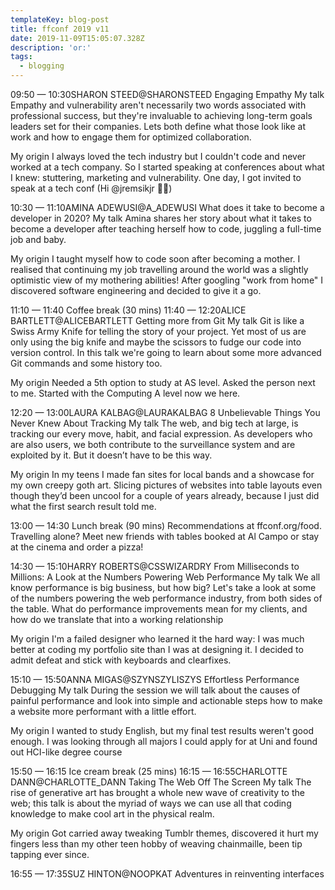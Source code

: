 ```yaml
---
templateKey: blog-post
title: ffconf 2019 v11
date: 2019-11-09T15:05:07.328Z
description: 'or:'
tags:
  - blogging
---
```


09:50 — 10:30SHARON STEED@SHARONSTEED
Engaging Empathy
My talk
Empathy and vulnerability aren't necessarily two words associated with professional success, but they're invaluable to achieving long-term goals leaders set for their companies. Lets both define what those look like at work and how to engage them for optimized collaboration.

My origin
I always loved the tech industry but I couldn't code and never worked at a tech company. So I started speaking at conferences about what I knew: stuttering, marketing and vulnerability. One day, I got invited to speak at a tech conf (Hi @jremsikjr 👋🏾)

10:30 — 11:10AMINA ADEWUSI@A_ADEWUSI
What does it take to become a developer in 2020?
My talk
Amina shares her story about what it takes to become a developer after teaching herself how to code, juggling a full-time job and baby.

My origin
I taught myself how to code soon after becoming a mother. I realised that continuing my job travelling around the world was a slightly optimistic view of my mothering abilities! After googling "work from home" I discovered software engineering and decided to give it a go.

11:10 — 11:40
Coffee break (30 mins)
11:40 — 12:20ALICE BARTLETT@ALICEBARTLETT
Getting more from Git
My talk
Git is like a Swiss Army Knife for telling the story of your project. Yet most of us are only using the big knife and maybe the scissors to fudge our code into version control. In this talk we're going to learn about some more advanced Git commands and some history too.

My origin
Needed a 5th option to study at AS level. Asked the person next to me. Started with the Computing A level now we here.

12:20 — 13:00LAURA KALBAG@LAURAKALBAG
8 Unbelievable Things You Never Knew About Tracking
My talk
The web, and big tech at large, is tracking our every move, habit, and facial expression. As developers who are also users, we both contribute to the surveillance system and are exploited by it. But it doesn’t have to be this way.

My origin
In my teens I made fan sites for local bands and a showcase for my own creepy goth art. Slicing pictures of websites into table layouts even though they’d been uncool for a couple of years already, because I just did what the first search result told me.

13:00 — 14:30
Lunch break (90 mins)
Recommendations at ffconf.org/food.
Travelling alone? Meet new friends with tables booked at Al Campo or stay at the cinema and order a pizza!

14:30 — 15:10HARRY ROBERTS@CSSWIZARDRY
From Milliseconds to Millions: A Look at the Numbers Powering Web Performance
My talk
We all know performance is big business, but how big? Let's take a look at some of the numbers powering the web performance industry, from both sides of the table. What do performance improvements mean for my clients, and how do we translate that into a working relationship

My origin
I'm a failed designer who learned it the hard way: I was much better at coding my portfolio site than I was at designing it. I decided to admit defeat and stick with keyboards and clearfixes.

15:10 — 15:50ANNA MIGAS@SZYNSZYLISZYS
Effortless Performance Debugging
My talk
During the session we will talk about the causes of painful performance and look into simple and actionable steps how to make a website more performant with a little effort.

My origin
I wanted to study English, but my final test results weren't good enough. I was looking through all majors I could apply for at Uni and found out HCI-like degree course

15:50 — 16:15
Ice cream break (25 mins)
16:15 — 16:55CHARLOTTE DANN@CHARLOTTE_DANN
Taking The Web Off The Screen
My talk
The rise of generative art has brought a whole new wave of creativity to the web; this talk is about the myriad of ways we can use all that coding knowledge to make cool art in the physical realm.

My origin
Got carried away tweaking Tumblr themes, discovered it hurt my fingers less than my other teen hobby of weaving chainmaille, been tip tapping ever since.

16:55 — 17:35SUZ HINTON@NOOPKAT
Adventures in reinventing interfaces

